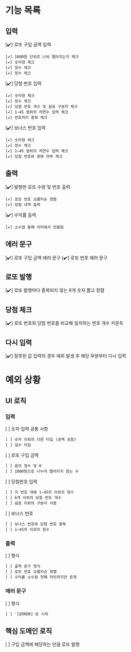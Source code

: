 # 기능 목록

## 입력

[✔️] 로또 구입 금액 입력

    [✔️] 1000원 단위로 나눠 떨어지는지 체크
    [✔️] 숫자형 체크
    [✔️] 정수 체크
    [✔️] 양수 체크

[✔️] 당첨 번호 입력

    [✔️] 숫자형 체크
    [✔️] 정수 체크
    [✔️] 당첨 번호 개수 및 쉼표 구분자 체크
    [✔️] 1~45 범위의 자연수 입력 체크
    [✔️] 번호끼리 중복 체크

[✔️] 보너스 번호 입력

    [✔️] 숫자형 체크
    [✔️] 정수 체크
    [✔️] 1~45 범위의 자연수 입력 체크
    [✔️] 당첨 번호와 중복 여부 체크

## 출력

[✔️] 발행한 로또 수량 및 번호 출력

    [✔️] 로또 번호 오름차순 정렬
    [✔️] 당첨 내역 출력

[✔️] 수익률 출력

    [✔️] 소수점 둘째 자리에서 반올림

## 에러 문구

[✔️] 로또 구입 금액 에러 문구
[✔️] 로또 번호 에러 문구

## 로또 발행

[✔️] 로또 발행마다 중복되지 않는 6개 숫자 뽑고 정렬

## 당첨 체크

[✔️] 로또 번호와 당첨 번호를 비교해 일치하는 번호 개수 카운트

## 다시 입력

[✔️] 잘못된 값 입력의 경우 예외 발생 후 해당 부분부터 다시 입력

# 예외 상황

## UI 로직

### 입력

[ ] 숫자 입력 공통 사항

    [ ] 숫자 이외의 다른 타입 (공백 포함)
    [ ] 실수 타입

[ ] 로또 구입 금액

    [ ] 음의 정수 및 0
    [ ] 1000원으로 나누어 떨어지지 않는 수

[ ] 당첨번호 입력

    [ ] 각 번호 대해 1~45의 이외의 정수
    [ ] 6개 이외의 당첨 번호 개수
    [ ] 쉼표 이외의 구분자 사용

[ ] 보너스 번호

    [ ] 보너스 번호와 당첨 번호 중복
    [ ] 1~45의 이외의 정수

### 출력

[ ] 형식

    [ ] 출력 문구 형식
    [ ] 로또 번호 오름차순 정렬
    [ ] 수익률 소수점 첫째 자리까지만 존재

### 에러 문구

[ ] 형식

    [ ] '[ERROR]'로 시작

## 핵심 도메인 로직

[ ] 구입 금액에 해당하는 만큼 로또 발행
